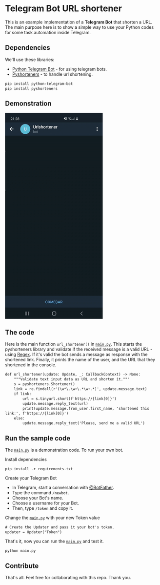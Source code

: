 # Telegram Bot URL shortener

This is an example implementation of a **Telegram Bot** that shorten a URL.
The main purpose here is to show a simple way to use your Python codes for some task automation inside Telegram.

## Dependencies
We'll use these libraries:
* [Python Telegram Bot](https://python-telegram-bot.readthedocs.io/en/stable/) - for using telegram bots.
* [Pyshorteners](https://pyshorteners.readthedocs.io/en/latest/) - to handle url shortening.
````
pip install python-telegram-bot
pip install pyshorteners
````
## Demonstration
![](demonstration/demo.gif)

## The code
Here is the main function ``url_shortener()`` in [``main.py``](https://github.com/jmbenck/telegram-bot-url-short/blob/master/main.py). This starts the pyshorteners library and validate if the received message is a valid URL - using [Regex](https://docs.python.org/3/library/re.html).
If it's valid the bot sends a message as response with the shortened link. Finally, it prints the name of the user, and the URL that they shortened in the console. 
````Python3
def url_shortener(update: Update, _: CallbackContext) -> None:
    """Validate text input data as URL and shorten it."""
    s = pyshorteners.Shortener()
    link = re.findall(r'(\w*\.\w+\.*\w+.*)', update.message.text)
    if link:
        url = s.tinyurl.short(f'https://{link[0]}')
        update.message.reply_text(url)
        print(update.message.from_user.first_name, 'shortened this link:', f'https://{link[0]}')
    else:
        update.message.reply_text('Please, send me a valid URL')
````

## Run the sample code
The [``main.py``](https://github.com/jmbenck/telegram-bot-url-short/blob/master/main.py) is a demonstration code. To run your own bot.

Install dependencies
````Python3 
pip install -r requirements.txt
````
Create your Telegram Bot
* In Telegram, start a conversation with [@BotFather](https://t.me/botfather).
* Type the command ``/newbot``.
* Choose your Bot's name.
* Choose a username for your Bot.
* Then, type ``/token`` and copy it.

Change the [``main.py``](https://github.com/jmbenck/telegram-bot-url-short/blob/master/main.py) with your new Token value
````Python3
# Create the Updater and pass it your bot's token.
updater = Updater("Token")
````

That's it, now you can run the [``main.py``](https://github.com/jmbenck/telegram-bot-url-short/blob/master/main.py) and test it.
````
python main.py
````

## Contribute
That's all. Feel free for collaborating with this repo. Thank you.